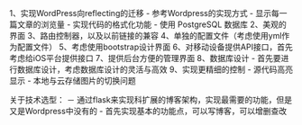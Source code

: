 1、实现WordPress向reflecting的迁移
    - 参考Wordpress的实现方式
    - 显示每一篇文章的浏览量
    - 实现代码的格式化功能
    - 使用 PostgreSQL 数据库
2、美观的界面
3、路由控制器，以及以前链接的兼容
4、单独的配置文件（考虑使用yml作为配置文件）
5、考虑使用bootstrap设计界面
6、对移动设备提供API接口，首先考虑给iOS平台提供接口
7、提供后台方便的管理界面
8、数据库设计
    - 首先要进行数据库设计，考虑数据库设计的灵活与高效
9、实现更精细的控制
    - 源代码高亮显示
    - 本地与云存储图片的切换问题

关于技术选型：
    － 通过flask来实现科扩展的博客架构，实现最需要的功能，但是又是Wordpress中没有的
    - 首先实现基本的功能点，可以写博客，可以增删查改
